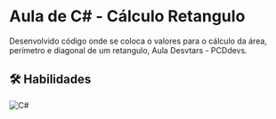 # Aula de C# - Cálculo Retangulo

Desenvolvido código onde se coloca o valores para o cálculo da área, perímetro e diagonal de um retangulo, Aula Desvtars - PCDdevs.




## 🛠 Habilidades
![C#](https://img.shields.io/badge/c%23-%23239120.svg?style=for-the-badge&logo=c-sharp&logoColor=white)

